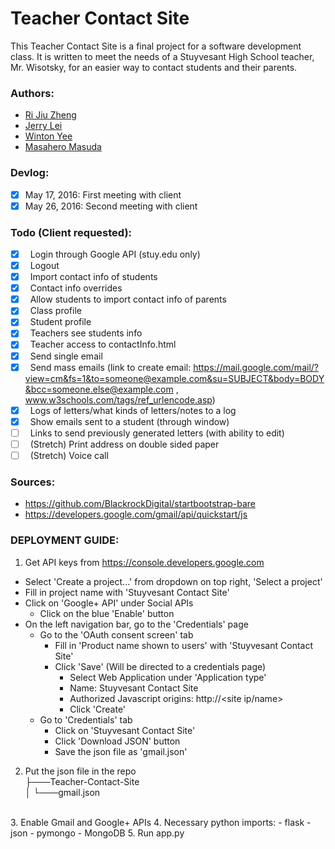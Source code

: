 # Teacher Contact Site
This Teacher Contact Site is a final project for a software development class. It is written to meet the needs of a Stuyvesant High School teacher, Mr. Wisotsky, for an easier way to contact students and their parents.

### Authors:
- [Ri Jiu Zheng](https://github.com/RJZheng1)
- [Jerry Lei](https://github.com/jerrylei98)
- [Winton Yee](https://github.com/blehw)
- [Masahero Masuda](https://github.com/masa13)

### Devlog:
- [x] May 17, 2016: First meeting with client
- [x] May 26, 2016: Second meeting with client

### Todo (Client requested):
- [x] &nbsp; Login through Google API (stuy.edu only)
- [x] &nbsp; Logout
- [x] &nbsp; Import contact info of students
- [x] &nbsp; Contact info overrides
- [x] &nbsp; Allow students to import contact info of parents
- [x] &nbsp; Class profile
- [x] &nbsp; Student profile
- [x] &nbsp; Teachers see students info
- [x] &nbsp; Teacher access to contactInfo.html
- [x] &nbsp; Send single email
- [x] &nbsp; Send mass emails (link to create email: https://mail.google.com/mail/?view=cm&fs=1&to=someone@example.com&su=SUBJECT&body=BODY&bcc=someone.else@example.com , www.w3schools.com/tags/ref_urlencode.asp)
- [x] &nbsp; Logs of letters/what kinds of letters/notes to a log
- [x] &nbsp; Show emails sent to a student (through window)
- [ ] &nbsp; Links to send previously generated letters (with ability to edit)
- [ ] &nbsp; (Stretch) Print address on double sided paper
- [ ] &nbsp; (Stretch) Voice call

### Sources:
- https://github.com/BlackrockDigital/startbootstrap-bare
- https://developers.google.com/gmail/api/quickstart/js

### DEPLOYMENT GUIDE:
1. Get API keys from https://console.developers.google.com
  - Select 'Create a project...' from dropdown on top right, 'Select a project'
  - Fill in project name with 'Stuyvesant Contact Site'
  - Click on 'Google+ API' under Social APIs
    - Click on the blue 'Enable' button
  - On the left navigation bar, go to the 'Credentials' page
    - Go to the 'OAuth consent screen' tab
      - Fill in 'Product name shown to users' with 'Stuyvesant Contact Site'
      - Click 'Save' (Will be directed to a credentials page)
        - Select Web Application under 'Application type'
        - Name: Stuyvesant Contact Site
        - Authorized Javascript origins: http://<site ip/name>
        - Click 'Create'
    - Go to 'Credentials' tab
      - Click on 'Stuyvesant Contact Site'
      - Click 'Download JSON' button
      - Save the json file as 'gmail.json'
2. Put the json file in the repo<br>
  ├───Teacher-Contact-Site<br>
  │   └───gmail.json<br>
  <br>
3. Enable Gmail and Google+ APIs
4. Necessary python imports:
  - flask
  - json
  - pymongo
  - MongoDB
5. Run app.py
